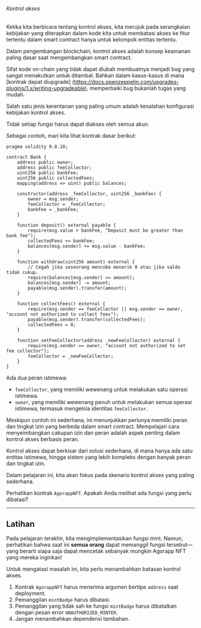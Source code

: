 ###### Kontrol akses

Ketika kita berbicara tentang kontrol akses, kita merujuk pada serangkaian kebijakan yang diterapkan dalam kode kita untuk membatasi akses ke fitur tertentu dalam smart contract hanya untuk kelompok entitas tertentu.

Dalam pengembangan blockchain, kontrol akses adalah konsep keamanan paling dasar saat mengembangkan smart contract.

Sifat kode on-chain yang tidak dapat diubah membuatnya menjadi bug yang sangat menakutkan untuk ditambal. Bahkan dalam kasus-kasus di mana [kontrak dapat diupgrade] (https://docs.openzeppelin.com/upgrades-plugins/1.x/writing-upgradeable), memperbaiki bug bukanlah tugas yang mudah.

Salah satu jenis kerentanan yang paling umum adalah kesalahan konfigurasi kebijakan kontrol akses.

Tidak setiap fungsi harus dapat diakses oleh semua akun.

Sebagai contoh, mari kita lihat kontrak dasar berikut:

```sol
pragma solidity 0.8.10;

contract Bank {
    address public owner;
    address public feeCollector;
    uint256 public bankFee;
    uint256 public collectedFees;
    mapping(address => uint) public balances;

    constructor(address _feeCollector, uint256 _bankFee) {
        owner = msg.sender;
        feeCollector = _feeCollector;
        bankFee = _bankFee;
    }

    function deposit() external payable {
        require(msg.value > bankFee, "Deposit must be greater than bank fee");
        collectedFees += bankFee;
        balances[msg.sender] += msg.value - bankFee;
    }

    function withdraw(uint256 amount) external {
        // Cegah jika seseorang mencoba menarik 0 atau jika saldo tidak cukup.
        require(balances[msg.sender] >= amount);
        balances[msg.sender] -= amount;
        payable(msg.sender).transfer(amount);
    }

    function collectFees() external {
        require(msg.sender == feeCollector || msg.sender == owner, "account not authorized to collect fees");
        payable(msg.sender).transfer(collectedFees);
        collectedFees = 0;
    }

    function setFeeCollector(address _newFeeCollector) external {
        require(msg.sender == owner, "account not authorized to set fee collector");
        feeCollector = _newFeeCollector;
    }
}
```

Ada dua peran istimewa:

- `feeCollector`, yang memiliki wewenang untuk melakukan satu operasi istimewa.
- `owner`, yang memiliki wewenang penuh untuk melakukan semua operasi istimewa, termasuk mengelola identitas `feeCollector`.

Meskipun contoh ini sederhana, ini menunjukkan perlunya memiliki peran dan tingkat izin yang berbeda dalam smart contract. Mempelajari cara menyeimbangkan cakupan izin dan peran adalah aspek penting dalam kontrol akses berbasis peran.

Kontrol akses dapat berkisar dari solusi sederhana, di mana hanya ada satu entitas istimewa, hingga sistem yang lebih kompleks dengan banyak peran dan tingkat izin.

Dalam pelajaran ini, kita akan fokus pada skenario kontrol akses yang paling sederhana.

Perhatikan kontrak `AgorappNFT`. Apakah Anda melihat ada fungsi yang perlu dibatasi?

---

## **Latihan**

Pada pelajaran terakhir, kita mengimplementasikan fungsi mint. Namun, perhatikan bahwa saat ini **semua orang** dapat memanggil fungsi tersebut—yang berarti siapa saja dapat mencetak sebanyak mungkin Agorapp NFT yang mereka inginkan!

Untuk mengatasi masalah ini, kita perlu menambahkan batasan kontrol akses.

1. Kontrak `AgorappNFT` harus menerima argumen bertipe `address` saat deployment.
2. Pemanggilan `mintBadge` harus dibatasi.
3. Pemanggilan yang tidak sah ke fungsi `mintBadge` harus dibatalkan dengan pesan error `UNAUTHORIZED_MINTER`.
4. Jangan menambahkan dependensi tambahan.
